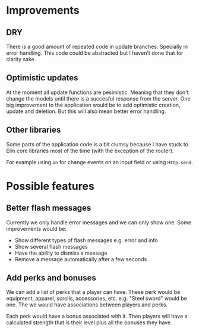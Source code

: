 # Improvements

## DRY

There is a good amount of repeated code in update branches. Specially in error handling. This code could be abstracted but I haven't done that for clarity sake.

## Optimistic updates

At the moment all update functions are pesimistic. Meaning that they don't change the models until there is a succesful response from the server. One big improvement to the application would be to add optimistic creation, update and deletion. But this will also mean better error handling.

## Other libraries

Some parts of the application code is a bit clumsy because I have stuck to Elm core libraries most of the time (with the exception of the router). 

For example using `on` for change events on an input field or using `Http.send`.

# Possible features

## Better flash messages

Currently we only handle error messages and we can only show one. Some improvements would be:

- Show different types of flash messages e.g. error and info
- Show several flash messages
- Have the ability to dismiss a message
- Remove a message automatically after a few seconds

## Add perks and bonuses

We can add a list of perks that a player can have. These perk would be equipment, apparel, scrolls, accessories, etc. e.g. "Steel sword" would be one. The we would have associations between players and perks.

Each perk would have a bonus associated with it. Then players will have a calculated strength that is their level plus all the bonuses they have.

